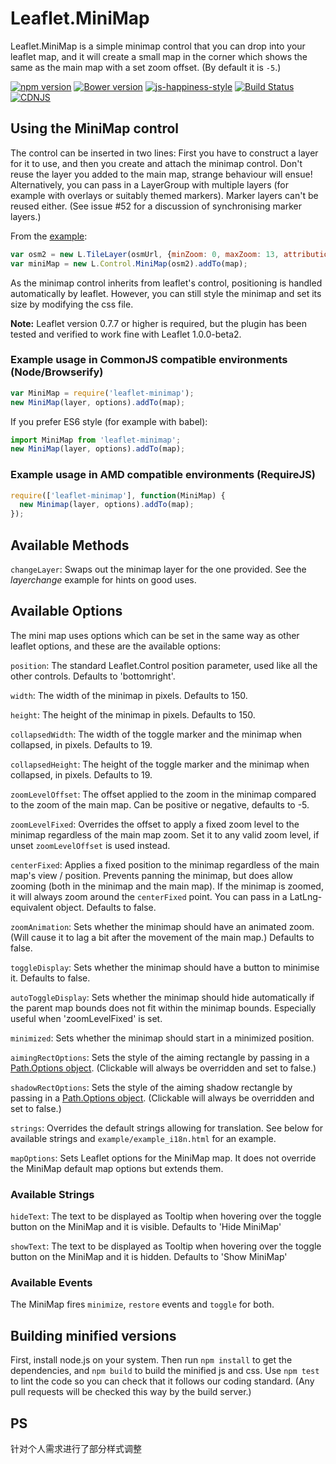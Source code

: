 # Leaflet.MiniMap

Leaflet.MiniMap is a simple minimap control that you can drop into your leaflet map, and it will create a small map in the corner which shows the same as the main map with a set zoom offset. (By default it is `-5`.)

[![npm version](https://badge.fury.io/js/leaflet-minimap.svg)](https://www.npmjs.com/package/leaflet-minimap)
[![Bower version](https://badge.fury.io/bo/leaflet-minimap.svg)](https://github.com/Norkart/Leaflet-MiniMap)
[![js-happiness-style](https://img.shields.io/badge/code%20style-happiness-brightgreen.svg?style=flat-square)](https://github.com/JedWatson/happiness)
[![Build Status](https://travis-ci.org/Norkart/Leaflet-MiniMap.svg)](https://travis-ci.org/Norkart/Leaflet-MiniMap)
[![CDNJS](https://img.shields.io/cdnjs/v/leaflet-minimap.svg)](https://cdnjs.com/libraries/leaflet-minimap)

## Using the MiniMap control

The control can be inserted in two lines: First you have to construct a layer for it to use, and then you create and attach the minimap control. Don't reuse the layer you added to the main map, strange behaviour will ensue! Alternatively, you can pass in a LayerGroup with multiple layers (for example with overlays or suitably themed markers). Marker layers can't be reused either. (See issue #52 for a discussion of synchronising marker layers.)

From the [example](http://norkart.github.com/Leaflet-MiniMap/example.html):

```js
var osm2 = new L.TileLayer(osmUrl, {minZoom: 0, maxZoom: 13, attribution: osmAttrib});
var miniMap = new L.Control.MiniMap(osm2).addTo(map);
```

As the minimap control inherits from leaflet's control, positioning is handled automatically by leaflet. However, you can still style the minimap and set its size by modifying the css file.

**Note:** Leaflet version 0.7.7 or higher is required, but the plugin has been
tested and verified to work fine with Leaflet 1.0.0-beta2.

### Example usage in CommonJS compatible environments (Node/Browserify)

```js
var MiniMap = require('leaflet-minimap');
new MiniMap(layer, options).addTo(map);
```
If you prefer ES6 style (for example with babel):

```js
import MiniMap from 'leaflet-minimap';
new MiniMap(layer, options).addTo(map);
```
### Example usage in AMD compatible environments (RequireJS)

```js
require(['leaflet-minimap'], function(MiniMap) {
  new Minimap(layer, options).addTo(map);
});
```

## Available Methods

`changeLayer`: Swaps out the minimap layer for the one provided. See the _layerchange_ example for hints on good uses.

## Available Options
 The mini map uses options which can be set in the same way as other leaflet options, and these are the available options:

`position`: The standard Leaflet.Control position parameter, used like all the other controls. Defaults to 'bottomright'.

`width`: The width of the minimap in pixels. Defaults to 150.

`height`: The height of the minimap in pixels. Defaults to 150.

`collapsedWidth`: The width of the toggle marker and the minimap when collapsed, in pixels. Defaults to 19.

`collapsedHeight`: The height of the toggle marker and the minimap when collapsed, in pixels. Defaults to 19.

`zoomLevelOffset`: The offset applied to the zoom in the minimap compared to the zoom of the main map. Can be positive or negative, defaults to -5.

`zoomLevelFixed`: Overrides the offset to apply a fixed zoom level to the minimap regardless of the main map zoom. Set it to any valid zoom level, if unset `zoomLevelOffset` is used instead.

`centerFixed`: Applies a fixed position to the minimap regardless of the main map's view / position. Prevents panning the minimap, but does allow zooming (both in the minimap and the main map). If the minimap is zoomed, it will always zoom around the `centerFixed` point. You can pass in a LatLng-equivalent object. Defaults to false.

`zoomAnimation`: Sets whether the minimap should have an animated zoom. (Will cause it to lag a bit after the movement of the main map.) Defaults to false.

`toggleDisplay`: Sets whether the minimap should have a button to minimise it. Defaults to false.

`autoToggleDisplay`: Sets whether the minimap should hide automatically if the parent map bounds does not fit within the minimap bounds. Especially useful when 'zoomLevelFixed' is set.

`minimized`: Sets whether the minimap should start in a minimized position.

`aimingRectOptions`: Sets the style of the aiming rectangle by passing in a [Path.Options object](http://leafletjs.com/reference.html#path-options). (Clickable will always be overridden and set to false.)

`shadowRectOptions`: Sets the style of the aiming shadow rectangle by passing in a [Path.Options object](http://leafletjs.com/reference.html#path-options). (Clickable will always be overridden and set to false.)

`strings`: Overrides the default strings allowing for translation. See below for available strings and `example/example_i18n.html` for an example.

`mapOptions`: Sets Leaflet options for the MiniMap map. It does not override the MiniMap default map options but extends them.

### Available Strings

`hideText`: The text to be displayed as Tooltip when hovering over the toggle button on the MiniMap and it is visible. Defaults to 'Hide MiniMap'

`showText`: The text to be displayed as Tooltip when hovering over the toggle button on the MiniMap and it is hidden. Defaults to 'Show MiniMap'

### Available Events

The MiniMap fires `minimize`, `restore`  events and `toggle` for both.

## Building minified versions
First, install node.js on your system. Then run `npm install` to get the dependencies, and `npm build` to build
the minified js and css. Use `npm test` to lint the code so you can check that it follows our
coding standard. (Any pull requests will be checked this way by the build server.)


## PS
针对个人需求进行了部分样式调整